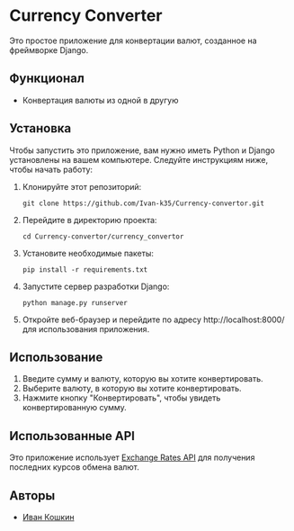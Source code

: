 # Currency Converter

Это простое приложение для конвертации валют, созданное на фреймворке Django.

## Функционал
- Конвертация валюты из одной в другую

## Установка
Чтобы запустить это приложение, вам нужно иметь Python и Django установлены на вашем компьютере. Следуйте инструкциям ниже, чтобы начать работу:

1. Клонируйте этот репозиторий:
   ```
   git clone https://github.com/Ivan-k35/Currency-convertor.git
   ```
2. Перейдите в директорию проекта:
   ```
   cd Currency-convertor/currency_convertor
   ```
3. Установите необходимые пакеты:
   ```
   pip install -r requirements.txt
   ```
4. Запустите сервер разработки Django:
   ```
   python manage.py runserver
   ```
5. Откройте веб-браузер и перейдите по адресу http://localhost:8000/ для использования приложения.

## Использование
1. Введите сумму и валюту, которую вы хотите конвертировать.
2. Выберите валюту, в которую вы хотите конвертировать.
3. Нажмите кнопку "Конвертировать", чтобы увидеть конвертированную сумму.

## Использованные API
Это приложение использует [Exchange Rates API](https://api.exchangerate.host) для получения последних курсов обмена валют.

## Авторы
- [Иван Кошкин](https://github.com/Ivan-k35)